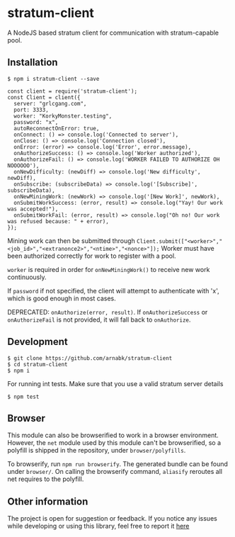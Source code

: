 # stratum-client
A NodeJS based stratum client for communication with stratum-capable pool.

## Installation

    $ npm i stratum-client --save

    const client = require('stratum-client');
    const Client = client({
      server: "grlcgang.com",
      port: 3333,
      worker: "KorkyMonster.testing",
      password: "x",
      autoReconnectOnError: true,
      onConnect: () => console.log('Connected to server'),
      onClose: () => console.log('Connection closed'),
      onError: (error) => console.log('Error', error.message),
      onAuthorizeSuccess: () => console.log('Worker authorized'),
      onAuthorizeFail: () => console.log('WORKER FAILED TO AUTHORIZE OH NOOOOOO'),
      onNewDifficulty: (newDiff) => console.log('New difficulty', newDiff),
      onSubscribe: (subscribeData) => console.log('[Subscribe]', subscribeData),
      onNewMiningWork: (newWork) => console.log('[New Work]', newWork),
      onSubmitWorkSuccess: (error, result) => console.log("Yay! Our work was accepted!"),
      onSubmitWorkFail: (error, result) => console.log("Oh no! Our work was refused because: " + error),
    });

Mining work can then be submitted through `Client.submit(["<worker>","<job_id>","<extranonce2>","<ntime>","<nonce>"]);` Worker must have been authorized correctly for work to register with a pool.

`worker` is required in order for `onNewMiningWork()` to receive new work continuously.

If `password` if not specified, the client will attempt to authenticate with 'x', which is good enough in most cases.

DEPRECATED: `onAuthorize(error, result)`. If `onAuthorizeSuccess` or `onAuthorizeFail` is not provided, it will fall back to `onAuthorize`.

## Development

    $ git clone https://github.com/arnabk/stratum-client
    $ cd stratum-client
    $ npm i

  For running int tests. Make sure that you use a valid stratum server details

    $ npm test

## Browser

This module can also be browserified to work in a browser environment. However, the `net` module used by this module can't be browserified, so a polyfill is shipped in the repository, under `browser/polyfills`. 

To browserify, run `npm run browserify`. The generated bundle can be found under `browser/`. On calling the browserify command, `aliasify` reroutes all net requires to the polyfill.

## Other information
The project is open for suggestion or feedback. If you notice any issues while developing or using this library, feel free to report it [here](https://github.com/arnabk/stratum-client/issues)



